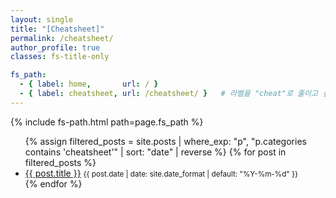 ```yaml
---
layout: single
title: "[Cheatsheet]"
permalink: /cheatsheet/
author_profile: true
classes: fs-title-only

fs_path:
  - { label: home,       url: / }
  - { label: cheatsheet, url: /cheatsheet/ }   # 라벨을 "cheat"로 줄이고 싶으면 label만 변경
---
```


{% include fs-path.html path=page.fs_path %}

<ul class="post-list--kali">
  {% assign filtered_posts = site.posts | where_exp: "p", "p.categories contains 'cheatsheet'" | sort: "date" | reverse %}
  {% for post in filtered_posts %}
    <li>
      <a href="{{ post.url | relative_url }}">{{ post.title }}</a>
      <small>{{ post.date | date: site.date_format | default: "%Y-%m-%d" }}</small>
    </li>
  {% endfor %}
</ul>
